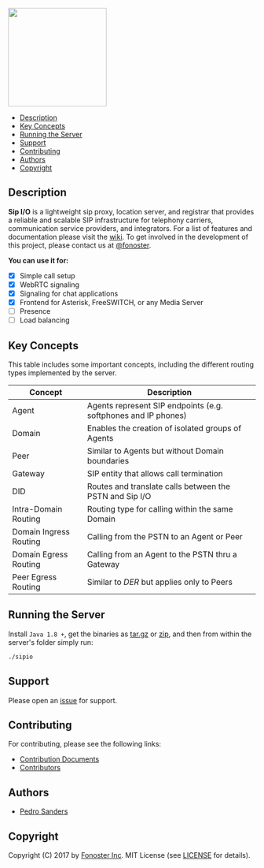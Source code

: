 <a href="https://github.com/fonoster/sipio"><img src="https://raw.githubusercontent.com/wiki/fonoster/sipio/images/logo3.png"  width="200"></a>

* [Description](#description)
* [Key Concepts](#key-concepts)
* [Running the Server](#running-the-server)
* [Support](#support)
* [Contributing](#contribuiting)
* [Authors](#authors)
* [Copyright](#copyright)

## Description

**Sip I/O** is a lightweight sip proxy, location server, and registrar that provides a reliable and scalable SIP infrastructure for telephony carriers, communication service providers, and integrators. For a list of features and documentation please visit the [wiki](https://github.com/fonoster/sipio/wiki). To get involved in the development of this project, please contact us at [@fonoster](https://twitter.com/fonoster).

**You can use it for:**

- [x] Simple call setup
- [x] WebRTC signaling
- [x] Signaling for chat applications
- [x] Frontend for Asterisk, FreeSWITCH, or any Media Server
- [ ] Presence
- [ ] Load balancing

## Key Concepts

This table includes some important concepts, including the different routing types implemented by the server.

| Concept | Description |
| -- | -- |
| Agent   | Agents represent SIP endpoints (e.g. softphones and IP phones) |
| Domain  | Enables the creation of isolated groups of Agents               |
| Peer    | Similar to Agents but without Domain boundaries                 |
| Gateway | SIP entity that allows call termination                         |
| DID     | Routes and translate calls between the PSTN and Sip I/O         |
| Intra-Domain Routing   | Routing type for calling within the same Domain  |
| Domain Ingress Routing | Calling from the PSTN to an Agent or Peer        |
| Domain Egress Routing  | Calling from an Agent to the PSTN thru a Gateway |
| Peer Egress Routing    | Similar to *DER* but applies only to Peers       |

## Running the Server

Install `Java 1.8 +`, get the binaries as [tar.gz](https://github.com/fonoster/sipio/releases/download/1.0.0-M2/sipio.1.0.0-M2.tar.gz) or [zip](https://github.com/fonoster/sipio/releases/download/1.0.0-M2/sipio.1.0.0-M2.zip), and then from within the server's folder simply run:

```bash
./sipio
```

## Support

Please open an [issue](https://github.com/fonoster/sipio/issues) for support.

## Contributing

For contributing, please see the following links:

 - [Contribution Documents](https://github.com/fonoster/sipio/blob/master/CONTRIBUTING.md)
 - [Contributors](https://github.com/fonoster/graphs/contributors)

## Authors
 - [Pedro Sanders](https://github.com/psanders)

## Copyright
Copyright (C) 2017 by [Fonoster Inc](https://github.com/fonoster). MIT License (see [LICENSE](https://github.com/fonoster/sipio/blob/master/LICENSE) for details).
